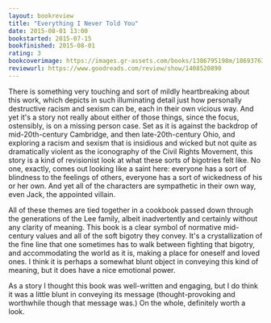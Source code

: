 ```yaml
---
layout: bookreview
title: "Everything I Never Told You"
date: 2015-08-01 13:00
bookstarted: 2015-07-15
bookfinished: 2015-08-01
rating: 3
bookcoverimage: https://images.gr-assets.com/books/1386795198m/18693763.jpg
reviewurl: https://www.goodreads.com/review/show/1408520890
---
```


There is something very touching and sort of mildly heartbreaking about this work, which depicts in such illuminating detail just how personally destructive racism and sexism can be, each in their own vicious way. And yet it's a story not really about either of those things, since the focus, ostensibly, is on a missing person case. Set as it is against the backdrop of mid-20th-century Cambridge, and then late-20th-century Ohio, and exploring a racism and sexism that is insidious and wicked but not quite as dramatically violent as the iconography of the Civil Rights Movement, this story is a kind of revisionist look at what these sorts of bigotries felt like. No one, exactly, comes out looking like a saint here: everyone has a sort of blindness to the feelings of others, everyone has a sort of wickedness of his or her own. And yet all of the characters are sympathetic in their own way, even Jack, the appointed villain.



All of these themes are tied together in a cookbook passed down through the generations of the Lee family, albeit inadvertently and certainly without any clarity of meaning. This book is a clear symbol of normative mid-century values and all of the soft bigotry they convey. It's a crystallization of the fine line that one sometimes has to walk between fighting that bigotry, and accommodating the world as it is, making a place for oneself and loved ones. I think it is perhaps a somewhat blunt object in conveying this kind of meaning, but it does have a nice emotional power.



As a story I thought this book was well-written and engaging, but I do think it was a little blunt in conveying its message (thought-provoking and worthwhile though that message was.) On the whole, definitely worth a look.